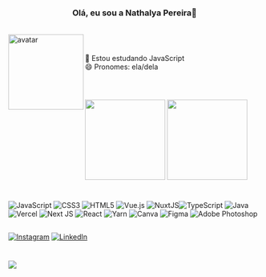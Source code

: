### <div align="center"> Olá, eu sou a Nathalya Pereira👋 </div>  
 <br>
<img  align="left" src="https://i.picasion.com/pic92/443fb93da863a3859ae1972c1acb5708.gif" width="150" height="150" border="0" alt="avatar" /> 

# 
🌱 Estou estudando JavaScript<br>
 😄 Pronomes: ela/dela
 <br><br>

# 
<img  height="160em" src="https://github-readme-stats.vercel.app/api?username=nathalyapereira&theme=jolly&hide_border=false&include_all_commits=true&count_private=true"/>   <img height="160em" src="https://github-readme-stats.vercel.app/api/top-langs/?username=nathalyapereira&theme=jolly&hide_border=false&include_all_commits=true&count_private=true&layout=compact"/>

# 
![JavaScript](https://img.shields.io/badge/javascript-%23323330.svg?style=for-the-badge&logo=javascript&logoColor=%23F7DF1E) ![CSS3](https://img.shields.io/badge/css3-%231572B6.svg?style=for-the-badge&logo=css3&logoColor=white) ![HTML5](https://img.shields.io/badge/html5-%23E34F26.svg?style=for-the-badge&logo=html5&logoColor=white) ![Vue.js](https://img.shields.io/badge/vuejs-%2335495e.svg?style=for-the-badge&logo=vuedotjs&logoColor=%234FC08D) ![NuxtJS](https://img.shields.io/badge/Nuxt-black?style=for-the-badge&logo=nuxt.js&logoColor=white)![TypeScript](https://img.shields.io/badge/typescript-%23007ACC.svg?style=for-the-badge&logo=typescript&logoColor=white) ![Java](https://img.shields.io/badge/java-%23ED8B00.svg?style=for-the-badge&logo=java&logoColor=white) ![Vercel](https://img.shields.io/badge/vercel-%23000000.svg?style=for-the-badge&logo=vercel&logoColor=white) ![Next JS](https://img.shields.io/badge/Next-black?style=for-the-badge&logo=next.js&logoColor=white) ![React](https://img.shields.io/badge/react-%2320232a.svg?style=for-the-badge&logo=react&logoColor=%2361DAFB) ![Yarn](https://img.shields.io/badge/yarn-%232C8EBB.svg?style=for-the-badge&logo=yarn&logoColor=white)  ![Canva](https://img.shields.io/badge/Canva-%2300C4CC.svg?style=for-the-badge&logo=Canva&logoColor=white) 	![Figma](https://img.shields.io/badge/figma-%23F24E1E.svg?style=for-the-badge&logo=figma&logoColor=white) ![Adobe Photoshop](https://img.shields.io/badge/adobephotoshop-%2331A8FF.svg?style=for-the-badge&logo=adobephotoshop&logoColor=white)

## 
[![Instagram](https://img.shields.io/badge/Instagram-%23E4405F.svg?logo=Instagram&logoColor=white)](https://instagram.com/@nathalya_psilva) [![LinkedIn](https://img.shields.io/badge/LinkedIn-%230077B5.svg?logo=linkedin&logoColor=white)](https://linkedin.com/in/nathalya-psilva) 

#
[![](https://visitcount.itsvg.in/api?id=nathalyapereira&icon=0&color=0)](https://visitcount.itsvg.in)

